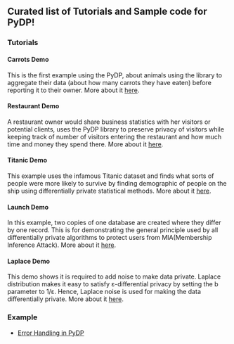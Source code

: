 
## Curated list of Tutorials and Sample code for PyDP!


### Tutorials

#### Carrots Demo

This is the first example using the PyDP, about animals using the library to aggregate their data (about how many carrots they have eaten) before reporting it to their owner. More about it [here](Tutorial_1-carrots_demo/README.md).

#### Restaurant Demo

A restaurant owner would share business statistics with her visitors or potential clients, uses the PyDP library to preserve privacy of visitors while keeping track of number of visitors entering the restaurant and how much time and money they spend there. More about it [here](Tutorial_2-restaurant_demo/README.md).

#### Titanic Demo

This example uses the infamous Titanic dataset and finds what sorts of people were more likely to survive by finding demographic of people on the ship using differentially private statistical methods. More about it [here](Tutorial_3-Titanic_demo/Titanic_notebook.ipynb).

#### Launch Demo

In this example, two copies of one database are created where they differ by one record. This is for demonstrating the general principle used by all differentially private algorithms to protect users from MIA(Membership Inference Attack). More about it [here](Tutorial_4-Launch_demo/DP_proof.ipynb).

#### Laplace Demo

This demo shows it is required to add noise to make data private. Laplace distribution makes it easy to satisfy ε-differential privacy by setting the b parameter to 1/ε. Hence, Laplace noise is used for making the data differentially private. More about it [here](laplace_demo/laplace.ipynb).

### Example

* [Error Handling in PyDP](Sample_code/error_handling.py)
